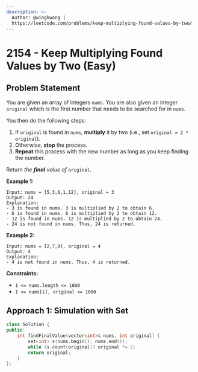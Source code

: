```yaml
---
description: >-
  Author: @wingkwong |
  https://leetcode.com/problems/keep-multiplying-found-values-by-two/
---
```


# 2154 - Keep Multiplying Found Values by Two (Easy)

## Problem Statement

You are given an array of integers `nums`. You are also given an integer `original` which is the first number that needs to be searched for in `nums`.

You then do the following steps:

1. If `original` is found in `nums`, **multiply** it by two (i.e., set `original = 2 * original`).
2. Otherwise, **stop** the process.
3. **Repeat** this process with the new number as long as you keep finding the number.

Return _the **final** value of_ `original`.



**Example 1:**

```
Input: nums = [5,3,6,1,12], original = 3
Output: 24
Explanation: 
- 3 is found in nums. 3 is multiplied by 2 to obtain 6.
- 6 is found in nums. 6 is multiplied by 2 to obtain 12.
- 12 is found in nums. 12 is multiplied by 2 to obtain 24.
- 24 is not found in nums. Thus, 24 is returned.
```

**Example 2:**

```
Input: nums = [2,7,9], original = 4
Output: 4
Explanation:
- 4 is not found in nums. Thus, 4 is returned.
```

**Constraints:**

* `1 <= nums.length <= 1000`
* `1 <= nums[i], original <= 1000`

## Approach 1: Simulation with Set

```cpp
class Solution {
public:
    int findFinalValue(vector<int>& nums, int original) {
        set<int> s(nums.begin(), nums.end());
        while (s.count(original)) original *= 2;
        return original;
    }
};
```

